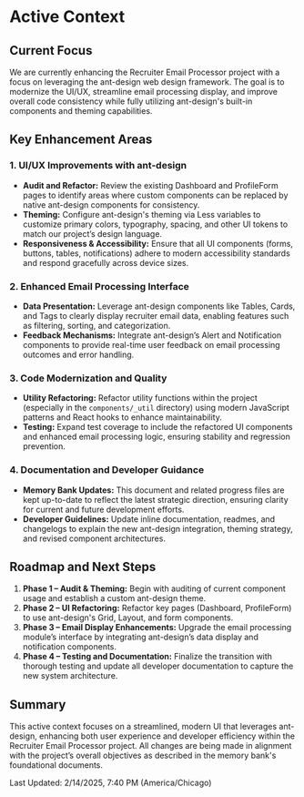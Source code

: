 # Active Context

## Current Focus
We are currently enhancing the Recruiter Email Processor project with a focus on leveraging the ant-design web design framework. The goal is to modernize the UI/UX, streamline email processing display, and improve overall code consistency while fully utilizing ant-design's built-in components and theming capabilities.

## Key Enhancement Areas

### 1. UI/UX Improvements with ant-design
- **Audit and Refactor:** Review the existing Dashboard and ProfileForm pages to identify areas where custom components can be replaced by native ant-design components for consistency.
- **Theming:** Configure ant-design's theming via Less variables to customize primary colors, typography, spacing, and other UI tokens to match our project’s design language.
- **Responsiveness & Accessibility:** Ensure that all UI components (forms, buttons, tables, notifications) adhere to modern accessibility standards and respond gracefully across device sizes.

### 2. Enhanced Email Processing Interface
- **Data Presentation:** Leverage ant-design components like Tables, Cards, and Tags to clearly display recruiter email data, enabling features such as filtering, sorting, and categorization.
- **Feedback Mechanisms:** Integrate ant-design’s Alert and Notification components to provide real-time user feedback on email processing outcomes and error handling.

### 3. Code Modernization and Quality
- **Utility Refactoring:** Refactor utility functions within the project (especially in the `components/_util` directory) using modern JavaScript patterns and React hooks to enhance maintainability.
- **Testing:** Expand test coverage to include the refactored UI components and enhanced email processing logic, ensuring stability and regression prevention.

### 4. Documentation and Developer Guidance
- **Memory Bank Updates:** This document and related progress files are kept up-to-date to reflect the latest strategic direction, ensuring clarity for current and future development efforts.
- **Developer Guidelines:** Update inline documentation, readmes, and changelogs to explain the new ant-design integration, theming strategy, and revised component architectures.

## Roadmap and Next Steps
1. **Phase 1 – Audit & Theming:** Begin with auditing of current component usage and establish a custom ant-design theme.
2. **Phase 2 – UI Refactoring:** Refactor key pages (Dashboard, ProfileForm) to use ant-design's Grid, Layout, and form components.
3. **Phase 3 – Email Display Enhancements:** Upgrade the email processing module’s interface by integrating ant-design’s data display and notification components.
4. **Phase 4 – Testing and Documentation:** Finalize the transition with thorough testing and update all developer documentation to capture the new system architecture.

## Summary
This active context focuses on a streamlined, modern UI that leverages ant-design, enhancing both user experience and developer efficiency within the Recruiter Email Processor project. All changes are being made in alignment with the project’s overall objectives as described in the memory bank's foundational documents.

Last Updated: 2/14/2025, 7:40 PM (America/Chicago)

